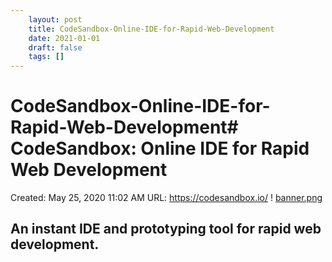```yaml
---
 	layout: post
 	title: CodeSandbox-Online-IDE-for-Rapid-Web-Development
 	date: 2021-01-01
 	draft: false
 	tags: []
---
```


# CodeSandbox-Online-IDE-for-Rapid-Web-Development# CodeSandbox: Online IDE for Rapid Web Development
Created: May 25, 2020 11:02 AM
URL: https://codesandbox.io/
!
[banner.png](CodeSandbox%20Online%20IDE%20for%20Rapid%20Web%20Development%20731b9e65b5724518990ce5fe0dfaad81/banner.png)
## An instant IDE and prototyping tool for rapid web development.
